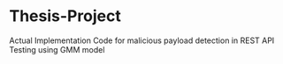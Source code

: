 # Thesis-Project
Actual Implementation Code for malicious payload detection in REST API Testing using GMM model
